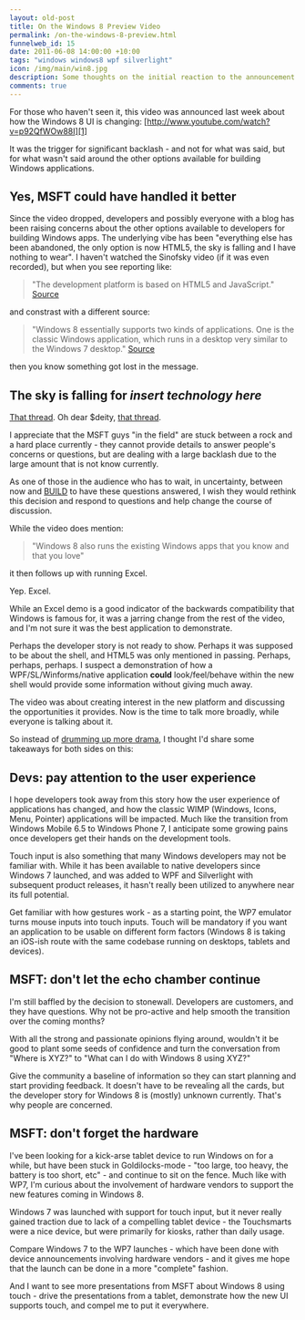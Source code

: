 ```yaml
--- 
layout: old-post
title: On the Windows 8 Preview Video
permalink: /on-the-windows-8-preview.html
funnelweb_id: 15
date: 2011-06-08 14:00:00 +10:00
tags: "windows windows8 wpf silverlight"
icon: /img/main/win8.jpg
description: Some thoughts on the initial reaction to the announcement of HTML/JS within Windows 8
comments: true
---
```

For those who haven't seen it, this video was announced last week about how the Windows 8 UI is changing: [http://www.youtube.com/watch?v=p92QfWOw88I][1]

[1]: http://www.youtube.com/watch?v=p92QfWOw88I

It was the trigger for significant backlash - and not for what was said, but for what wasn't said around the other options available for building Windows applications.

## Yes, MSFT could have handled it better

Since the video dropped, developers and possibly everyone with a blog has been raising concerns about the other options available to developers for building Windows apps. The underlying vibe has been "everything else has been abandoned, the only option is now HTML5, the sky is falling and I have nothing to wear". I haven't watched the Sinofsky video (if it was even recorded), but when you see reporting like: 

> "The development platform is based on HTML5 and JavaScript." [Source][2]

[2]: http://news.cnet.com/8301-31021_3-20068119-260/sinofsky-shows-off-windows-8-at-d9/

and constrast with a different source:

> "Windows 8 essentially supports two kinds of applications. One is the classic Windows application, which runs in a desktop very similar to the Windows 7 desktop." [Source][3]

[3]: http://allthingsd.com/20110601/exclusive-making-sense-of-what-we-just-learned-about-windows-8/

then you know something got lost in the message.


## The sky is falling for *insert technology here*

[That thread][4]. Oh dear $deity, [that thread][5]. 

[4]: http://forums.silverlight.net/forums/t/230502.aspx
[5]: http://forums.silverlight.net/forums/p/230725/563975.aspx

I appreciate that the MSFT guys "in the field" are stuck between a rock and a hard place currently - they cannot provide details to answer people's concerns or questions, but are dealing with a large backlash due to the large amount that is not know currently. 

As one of those in the audience who has to wait, in uncertainty, between now and [BUILD][6] to have these questions answered, I wish they would rethink this decision and respond to questions and help change the course of discussion.

[6]: http://www.buildwindows.com/

While the video does mention:

> "Windows 8 also runs the existing Windows apps that you know and that you love"

it then follows up with running Excel.

Yep. Excel. 

While an Excel demo is a good indicator of the backwards compatibility that Windows is famous for, it was a jarring change from the rest of the video, and I'm not sure it was the best application to demonstrate.

Perhaps the developer story is not ready to show. Perhaps it was supposed to be about the shell, and HTML5 was only mentioned in passing. Perhaps, perhaps, perhaps. I suspect a demonstration of how a WPF/SL/Winforms/native application **could** look/feel/behave within the new shell would provide some information without giving much away. 

The video was about creating interest in the new platform and discussing the opportunities it provides. Now is the time to talk more broadly, while everyone is talking about it.


So instead of [drumming up more drama][7], I thought I'd share some takeaways for both sides on this:

 [7]: http://forums.silverlight.net/forums/t/230744.aspx

## Devs: pay attention to the user experience

I hope developers took away from this story how the user experience of applications has changed, and how the classic WIMP (Windows, Icons, Menu, Pointer) applications will be impacted. Much like the transition from Windows Mobile 6.5 to Windows Phone 7, I anticipate some growing pains once developers get their hands on the development tools.

Touch input is also something that many Windows developers may not be familiar with. While it has been available to native developers since Windows 7 launched, and was added to WPF and Silverlight with subsequent product releases, it hasn't really been utilized to anywhere near its full potential.

Get familiar with how gestures work - as a starting point, the WP7 emulator turns mouse inputs into touch inputs. Touch will be mandatory if you want an application to be usable on different form factors (Windows 8 is taking an iOS-ish route with the same codebase running on desktops, tablets and devices).


## MSFT: don't let the echo chamber continue

I'm still baffled by the decision to stonewall. Developers are customers, and they have questions. Why not be pro-active and help smooth the transition over the coming months? 

With all the strong and passionate opinions flying around, wouldn't it be good to plant some seeds of confidence and turn the conversation from "Where is XYZ?" to "What can I do with Windows 8 using XYZ?"

Give the community a baseline of information so they can start planning and start providing feedback. It doesn't have to be revealing all the cards, but the developer story for Windows 8 is (mostly) unknown currently. That's why people are concerned.

## MSFT: don't forget the hardware

I've been looking for a kick-arse tablet device to run Windows on for a while, but have been stuck in Goldilocks-mode - "too large, too heavy, the battery is too short, etc" - and continue to sit on the fence. Much like with WP7, I'm curious about the involvement of hardware vendors to support the new features coming in Windows 8.

Windows 7 was launched with support for touch input, but it never really gained traction due to lack of a compelling tablet device - the Touchsmarts were a nice device, but were primarily for kiosks, rather than daily usage.

Compare Windows 7 to the WP7 launches - which have been done with device announcements involving hardware vendors - and it gives me hope that the launch can be done in a more "complete" fashion. 

And I want to see more presentations from MSFT about Windows 8 using touch - drive the presentations from a tablet, demonstrate how the new UI supports touch, and compel me to put it everywhere.
